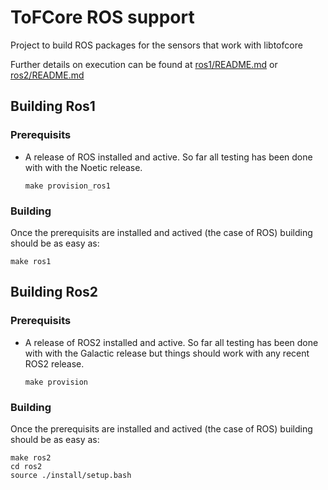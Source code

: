 # ToFCore ROS support

Project to build ROS packages for the sensors that work with libtofcore

Further details on execution can be found at [ros1/README.md](ros1/README.md) or [ros2/README.md](ros2/README.md)

## Building Ros1

### Prerequisits

- A release of ROS installed and active. So far all testing has been done with
  with the Noetic release.
  ```
  make provision_ros1
  ```

### Building

Once the prerequisits are installed and actived (the case of ROS) building should be as easy as: 
```
make ros1
```

## Building Ros2

### Prerequisits

- A release of ROS2 installed and active. So far all testing has been done with
  with the Galactic release but things should work with any recent ROS2 release.

  ```
  make provision
  ```

### Building

Once the prerequisits are installed and actived (the case of ROS) building should be as easy as: 
```
make ros2
cd ros2
source ./install/setup.bash
```